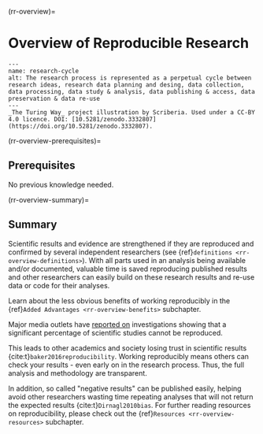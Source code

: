 (rr-overview)=
# Overview of Reproducible Research

```{figure} ../figures/research-cycle.jpg
---
name: research-cycle
alt: The research process is represented as a perpetual cycle between research ideas, research data planning and desing, data collection, data processing, data study & analysis, data publishing & access, data preservation & data re-use
---
_The Turing Way_ project illustration by Scriberia. Used under a CC-BY 4.0 licence. DOI: [10.5281/zenodo.3332807](https://doi.org/10.5281/zenodo.3332807).
```

(rr-overview-prerequisites)=
## Prerequisites
No previous knowledge needed.

(rr-overview-summary)=
## Summary

Scientific results and evidence are strengthened if they are reproduced and confirmed by several independent researchers (see {ref}`definitions <rr-overview-definitions>`).
With all parts used in an analysis being available and/or documented, valuable time is saved reproducing published results and other researchers can easily build on these research results and re-use data or code for their analyses.

Learn about the less obvious benefits of working reproducibly in the {ref}`Added Advantages <rr-overview-benefits>` subchapter.

Major media outlets have [reported on](https://www.theguardian.com/science/2018/aug/27/attempt-to-replicate-major-social-scientific-findings-of-past-decade-fails) investigations showing that a significant percentage of scientific studies cannot be reproduced.

This leads to other academics and society losing trust in scientific results {cite:t}`baker2016reproducibility`.
Working reproducibly means others can check your results - even early on in the research process.
Thus, the full analysis and methodology are transparent.

In addition, so called "negative results" can be published easily, helping avoid other researchers wasting time repeating analyses that will not return the expected results {cite:t}`Dirnagl2010bias`.
For further reading resources on reproducibility, please check out the {ref}`Resources <rr-overview-resources>` subchapter.
